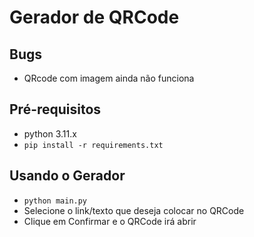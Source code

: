 # Gerador de QRCode

## Bugs
* QRcode com imagem ainda não funciona

##  Pré-requisitos
* python 3.11.x
* ``pip install -r requirements.txt``

## Usando o Gerador
* ``python main.py``
* Selecione o link/texto que deseja colocar no QRCode
* Clique em Confirmar e o QRCode irá abrir
